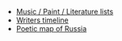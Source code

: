 * [Music / Paint / Literature lists](https://artinfuser.com/artquiz/)
* [Writers timeline](https://www.timelineindex.com/)
* [Poetic map of Russia](https://www.labirint.ru/poets/)
